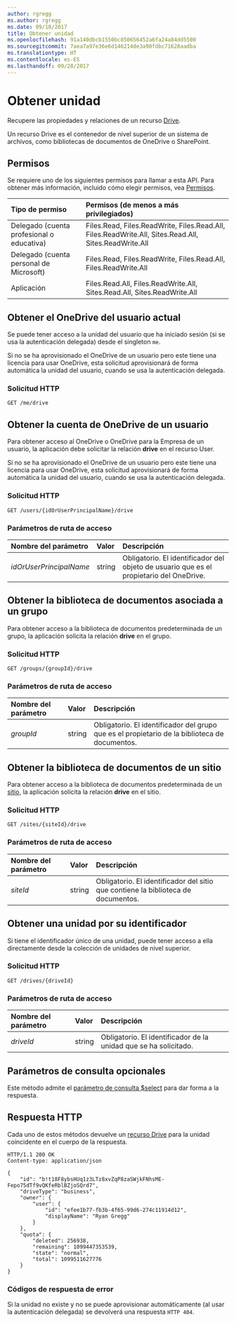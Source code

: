 ```yaml
---
author: rgregg
ms.author: rgregg
ms.date: 09/10/2017
title: Obtener unidad
ms.openlocfilehash: 91a140dbcb1550bc850656452a6fa24a84dd5500
ms.sourcegitcommit: 7aea7a97e36e6d146214de3a90fdbc71628aadba
ms.translationtype: HT
ms.contentlocale: es-ES
ms.lasthandoff: 09/28/2017
---
```

# <a name="get-drive"></a>Obtener unidad

Recupere las propiedades y relaciones de un recurso [Drive](../resources/drive.md).

Un recurso Drive es el contenedor de nivel superior de un sistema de archivos, como bibliotecas de documentos de OneDrive o SharePoint.

## <a name="permissions"></a>Permisos

Se requiere uno de los siguientes permisos para llamar a esta API. Para obtener más información, incluido cómo elegir permisos, vea [Permisos](../../../concepts/permissions_reference.md).

|Tipo de permiso      | Permisos (de menos a más privilegiados)              |
|:--------------------|:---------------------------------------------------------|
|Delegado (cuenta profesional o educativa) | Files.Read, Files.ReadWrite, Files.Read.All, Files.ReadWrite.All, Sites.Read.All, Sites.ReadWrite.All    |
|Delegado (cuenta personal de Microsoft) | Files.Read, Files.ReadWrite, Files.Read.All, Files.ReadWrite.All    |
|Aplicación | Files.Read.All, Files.ReadWrite.All, Sites.Read.All, Sites.ReadWrite.All |

## <a name="get-current-users-onedrive"></a>Obtener el OneDrive del usuario actual

Se puede tener acceso a la unidad del usuario que ha iniciado sesión (si se usa la autenticación delegada) desde el singleton `me`.

Si no se ha aprovisionado el OneDrive de un usuario pero este tiene una licencia para usar OneDrive, esta solicitud aprovisionará de forma automática la unidad del usuario, cuando se usa la autenticación delegada.

### <a name="http-request"></a>Solicitud HTTP

<!-- { "blockType": "request", "name": "get-drive-default", "scopes": "files.read" } -->

```http
GET /me/drive
```

## <a name="get-a-users-onedrive"></a>Obtener la cuenta de OneDrive de un usuario

Para obtener acceso al OneDrive o OneDrive para la Empresa de un usuario, la aplicación debe solicitar la relación **drive** en el recurso User.

Si no se ha aprovisionado el OneDrive de un usuario pero este tiene una licencia para usar OneDrive, esta solicitud aprovisionará de forma automática la unidad del usuario, cuando se usa la autenticación delegada.

### <a name="http-request"></a>Solicitud HTTP

<!-- { "blockType": "request", "name": "get-drive-by-user", "scopes": "files.read.all" } -->

```http
GET /users/{idOrUserPrincipalName}/drive
```

### <a name="path-parameters"></a>Parámetros de ruta de acceso

| Nombre del parámetro | Valor  | Descripción                                       |
|:---------------|:-------|:--------------------------------------------------|
| _idOrUserPrincipalName_     | string | Obligatorio. El identificador del objeto de usuario que es el propietario del OneDrive. |

## <a name="get-the-document-library-associated-with-a-group"></a>Obtener la biblioteca de documentos asociada a un grupo

Para obtener acceso a la biblioteca de documentos predeterminada de un grupo, la aplicación solicita la relación **drive** en el grupo.

### <a name="http-request"></a>Solicitud HTTP

<!-- { "blockType": "request", "name": "get-drive-by-group", "scopes": "group.read.all" } -->

```http
GET /groups/{groupId}/drive
```

### <a name="path-parameters"></a>Parámetros de ruta de acceso

| Nombre del parámetro | Valor  | Descripción                                       |
|:---------------|:-------|:--------------------------------------------------|
| _groupId_      | string | Obligatorio. El identificador del grupo que es el propietario de la biblioteca de documentos. |

## <a name="get-the-document-library-for-a-site"></a>Obtener la biblioteca de documentos de un sitio

Para obtener acceso a la biblioteca de documentos predeterminada de un [sitio](../resources/site.md), la aplicación solicita la relación **drive** en el sitio.

### <a name="http-request"></a>Solicitud HTTP

```http
GET /sites/{siteId}/drive
```

### <a name="path-parameters"></a>Parámetros de ruta de acceso

| Nombre del parámetro | Valor  | Descripción                                       |
|:---------------|:-------|:--------------------------------------------------|
| _siteId_       | string | Obligatorio. El identificador del sitio que contiene la biblioteca de documentos. |

## <a name="get-a-drive-by-id"></a>Obtener una unidad por su identificador

Si tiene el identificador único de una unidad, puede tener acceso a ella directamente desde la colección de unidades de nivel superior.

### <a name="http-request"></a>Solicitud HTTP

<!-- { "blockType": "request", "name": "get-drive-by-id", "scopes": "files.read" } -->

```http
GET /drives/{driveId}
```

### <a name="path-parameters"></a>Parámetros de ruta de acceso

| Nombre del parámetro | Valor  | Descripción                                       |
|:---------------|:-------|:--------------------------------------------------|
| _driveId_      | string | Obligatorio. El identificador de la unidad que se ha solicitado. |

## <a name="optional-query-parameters"></a>Parámetros de consulta opcionales

Este método admite el [parámetro de consulta $select][odata-query-parameters] para dar forma a la respuesta.

## <a name="http-response"></a>Respuesta HTTP

Cada uno de estos métodos devuelve un [recurso Drive][drive-resource] para la unidad coincidente en el cuerpo de la respuesta.

<!-- { "blockType": "response", "@odata.type": "microsoft.graph.drive", "truncated": true, "name": ["get-drive-by-id", "get-drive-by-group", "get-drive-by-user", "get-drive-default"] } -->

```http
HTTP/1.1 200 OK
Content-type: application/json

{
    "id": "b!t18F8ybsHUq1z3LTz8xvZqP8zaSWjkFNhsME-Fepo75dTf9vQKfeRblBZjoSQrd7",
    "driveType": "business",
    "owner": {
        "user": {
            "id": "efee1b77-fb3b-4f65-99d6-274c11914d12",
            "displayName": "Ryan Gregg"
        }
    },
    "quota": {
        "deleted": 256938,
        "remaining": 1099447353539,
        "state": "normal",
        "total": 1099511627776
    }
}
```

### <a name="error-response-codes"></a>Códigos de respuesta de error

Si la unidad no existe y no se puede aprovisionar automáticamente (al usar la autenticación delegada) se devolverá una respuesta `HTTP 404`.

[drive-resource]: ../resources/drive.md
[odata-query-parameters]: ../../../concepts/query_parameters.md

<!-- {
  "type": "#page.annotation",
  "description": "Get metadata for a OneDrive, OneDrive for Business, or Office 365 group drive",
  "keywords": "drive,onedrive,default drive,group drive",
  "section": "documentation",
  "tocPath": "Drives/Get drive"
} -->
